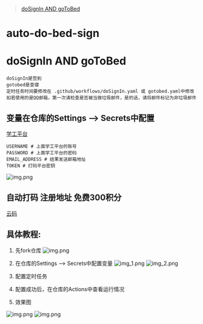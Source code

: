 >
>[doSignIn AND goToBed](#dosignin-and-gotobed)

# auto-do-bed-sign

# doSignIn AND goToBed

    doSignIn是签到
    gotobed是查寝
    定时任务时间要修改在 .github/workflows/doSignIn.yaml 或 gotobed.yaml中修改
    如若使用的是QQ邮箱，第一次请检查是否被当做垃圾邮件，是的话，请将邮件标记为非垃圾邮件

## 变量在仓库的Settings --> Secrets中配置

[学工平台](https://ids.gzist.edu.cn/lyuapServer/login)

    USERNAME # 上面学工平台的账号
    PASSWORD # 上面学工平台的密码
    EMAIL_ADDRESS # 结果发送邮箱地址
    TOKEN # 打码平台密钥

![img.png](../auto-do-bed-sign/gzlg助手/img/img.png)

## 自动打码 注册地址 免费300积分

[云码](https://console.jfbym.com/register/TG66434)

## 具体教程:

1. 先fork仓库
   ![img.png](../auto-do-bed-sign/gzlg助手/img/img4.png)
2. 在仓库的Settings --> Secrets中配置变量
   ![img_1.png](../auto-do-bed-sign/gzlg助手/img/img_1.png)
   ![img_2.png](../auto-do-bed-sign/gzlg助手/img/img_2.png)
3. 配置定时任务

4. 配置成功后，在仓库的Actions中查看运行情况

5. 效果图

![img.png](../auto-do-bed-sign/gzlg助手/img/img5.png)
![img.png](../auto-do-bed-sign/gzlg助手/img/img6.png)

